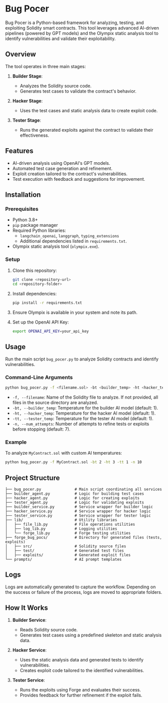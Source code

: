 # Bug Pocer

Bug Pocer is a Python-based framework for analyzing, testing, and exploiting Solidity smart contracts. This tool leverages advanced AI-driven pipelines (powered by GPT models) and the Olympix static analysis tool to identify vulnerabilities and validate their exploitability.

## Overview

The tool operates in three main stages:

1. **Builder Stage**:
   - Analyzes the Solidity source code.
   - Generates test cases to validate the contract's behavior.

2. **Hacker Stage**:
   - Uses the test cases and static analysis data to create exploit code.

3. **Tester Stage**:
   - Runs the generated exploits against the contract to validate their effectiveness.

## Features

- AI-driven analysis using OpenAI's GPT models.
- Automated test case generation and refinement.
- Exploit creation tailored to the contract's vulnerabilities.
- Test execution with feedback and suggestions for improvement.

## Installation

### Prerequisites

- Python 3.8+
- `pip` package manager
- Required Python libraries:
  - `langchain_openai`, `langgraph`, `typing_extensions`
  - Additional dependencies listed in `requirements.txt`.
- Olympix static analysis tool (`olympix.exe`).

### Setup

1. Clone this repository:
   ```bash
   git clone <repository-url>
   cd <repository-folder>
   ```

2. Install dependencies:
   ```bash
   pip install -r requirements.txt
   ```

3. Ensure Olympix is available in your system and note its path.

4. Set up the OpenAI API Key:
   ```bash
   export OPENAI_API_KEY=your_api_key
   ```

## Usage

Run the main script `bug_pocer.py` to analyze Solidity contracts and identify vulnerabilities.

### Command-Line Arguments

```bash
python bug_pocer.py -f <filename.sol> -bt <builder_temp> -ht <hacker_temp> -tt <tester_temp> -n <num_attempts>
```

- `-f, --filename`: Name of the Solidity file to analyze. If not provided, all files in the source directory are analyzed.
- `-bt, --builder_temp`: Temperature for the builder AI model (default: 1).
- `-ht, --hacker_temp`: Temperature for the hacker AI model (default: 1).
- `-tt, --tester_temp`: Temperature for the tester AI model (default: 1).
- `-n, --num_attempts`: Number of attempts to refine tests or exploits before stopping (default: 7).

### Example

To analyze `MyContract.sol` with custom AI temperatures:

```bash
python bug_pocer.py -f MyContract.sol -bt 2 -ht 3 -tt 1 -n 10
```

## Project Structure

```
├── bug_pocer.py               # Main script coordinating all services
├── builder_agent.py           # Logic for building test cases
├── hacker_agent.py            # Logic for creating exploits
├── tester_agent.py            # Logic for validating exploits
├── builder_service.py         # Service wrapper for builder logic
├── hacker_service.py          # Service wrapper for hacker logic
├── tester_service.py          # Service wrapper for tester logic
├── lib/                       # Utility libraries
│   ├── file_lib.py            # File operations utilities
│   ├── log_lib.py             # Logging utilities
│   └── forge_lib.py           # Forge testing utilities
├── forge_bug_pocs/            # Directory for generated files (tests, exploits)
│   ├── src/                   # Solidity source files
│   ├── test/                  # Generated test files
│   ├── exploits/              # Generated exploit files
└── prompts/                   # AI prompt templates
```

## Logs

Logs are automatically generated to capture the workflow. Depending on the success or failure of the process, logs are moved to appropriate folders.

## How It Works

1. **Builder Service**:
   - Reads Solidity source code.
   - Generates test cases using a predefined skeleton and static analysis data.

2. **Hacker Service**:
   - Uses the static analysis data and generated tests to identify vulnerabilities.
   - Creates exploit code tailored to the identified vulnerabilities.

3. **Tester Service**:
   - Runs the exploits using Forge and evaluates their success.
   - Provides feedback for further refinement if the exploit fails.
